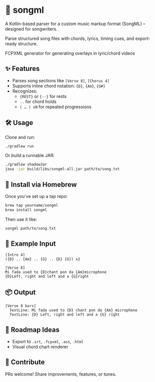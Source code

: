 # 🎵 songml

A Kotlin-based parser for a custom music markup format (SongML) – designed for songwriters. 

Parse structured song files with chords, lyrics, timing cues, and export-ready structure.

FCPXML generator for generating overlays in lyric/chord videos

## ✨ Features

- Parses song sections like `[Verse 8]`, `[Chorus 4]`
- Supports inline chord notation: `{D}`, `{Am}`, `{G#}`
- Recognizes:
  - `{REST}` or `{--}` for rests
  - `..` for chord holds
  - `( … ) xN` for repeated progressions

## 🛠️ Usage

Clone and run:

```bash
./gradlew run
```

Or build a runnable JAR:

```bash
./gradlew shadowJar
java -jar build/libs/songml-all.jar path/to/song.txt
```

## 🍺 Install via Homebrew

Once you've set up a tap repo:

```bash
brew tap yourname/songml
brew install songml
```

Then use it like:

```bash
songml path/to/song.txt
```

## 🎤 Example Input

```text
[Intro 4]
({D} .. {Am} .. {G} .. {D} {G}) x2

[Verse 8]
Mi fada used to {D}chant pon da {Am}microphone
{D}Left, right and left and a {G}right
```

## 📦 Output

```
[Verse 8 bars]
  TextLine: Mi fada used to {D} chant pon da {Am} microphone
  TextLine: {D} Left, right and left and a {G} right
```

## 🔮 Roadmap Ideas

- Export to `.srt`, `.fcpxml`, `.ass`, `.html`
- Visual chord chart renderer

## 🤝 Contribute

PRs welcome! Share improvements, features, or tunes.
